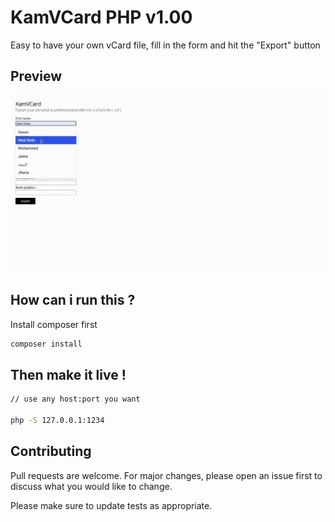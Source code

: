# KamVCard PHP v1.00

Easy to have your own vCard file, fill in the form and hit the "Export" button

## Preview
![KamVCard Preview](https://github.com/medredakamal/kamvcard/raw/main/kamvcard-preview.gif)

## How can i run this ?

Install composer first

```bash
composer install
```

## Then make it live !

```bash
// use any host:port you want

php -S 127.0.0.1:1234
```

## Contributing
Pull requests are welcome. For major changes, please open an issue first to discuss what you would like to change.

Please make sure to update tests as appropriate.
